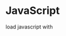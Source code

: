 # JavaScript

load javascript with
<script src="app.js" tag>

basics
console.log()


// primitive 
let string = "hello"
let number = 5
let number2 = 5.67323
// let bool = true or false
let dontknow = undefined //unknown nothing
let nothing = null //know nothing

//reference
//arrray store info by index/position/order
let arr = []
let strArr = ['1', '2', '3']
let numArr = [ 100, 300, 400]
let mixArr = ['5', 10 ['sup']] // try to avoid

//open array by
strARr[0]

//store as Key Value pair
let obj = {
    key: 'value',
    name: 'devin',
    costume: 'cheese'
}
mixing string number okay

pull by
obj.name
obj[name]
order not good...

reference points update

cares about reference not value when comparing arrays
==

function dosomething(){
    console.log('swag')
}

let funky = function(){
    console.log('funnky')
}

let funcArr = [funky]
funcArr[0]
function returnSomething(){
    return 'hello'
}

returns to whatever called it
like 
console.log(returnsomething())

event handlers add events to handles

onlick = "returnsomething()"
onblur
onfocus
ondrag
ondragStart

x += add and then changes x
cant subtract / multiple / divide strigns

= is assignment 

write line always console.log it 

window.alert('string')

function drawCode(
    let codeElm = getdocument.getElementById('your-code')
    console.log(code.Elm);
    codeElm.innerText = yourCode
)

but id = ""in HTML where you want it show up

debugger


DAY TWO

define objects then put in ray

xArr [object1,2,3]

or 

xArr[
    {
        key:value
    }
    {
        key:value
    }
    {
        key:value
    }
]

pulling specific object

xArr[x].key

deeper 

Can insert objects into any array
xArr[x].key[1] pulls up "k"

for (let index = 0; index <= 11, index++){
    console.log("looped")
}

1st initlizer, 2nd comparison,  4th afterthought{
    3rd 
}

index <= catArr.length -1;
or
index < catArr.length

const element = array[index];
const NAME = array[index]; // an alias 
element same as entry in array 

loop array start at zero

const = cant be changed for object reference 
let x = can be changed.

catArr.forEach(() => console.log("for each"))
same as for loop^
catArr.forEach ((alias-belement, alias-index) => console.log (cat.name))

() => lambda
just need a function and ill run it 
anonymous function, no name.

catArr.find <- iterates through array

catArr.find(cat => cat.name == 'Fido')


//find gets reference to single element of array to operate on
let foundByName = catArr.find(cat => cat.name == 'Fido')
console.log(foundByName.name)

let foundByAge = catArr.find(cat => cat.age > 5 )
console.log('found':, foundByAge) ///finds FIRST, and single cat

// finding multiple
catArr.filter ()

.includes array method


catArr.sort((cat1, cat2) => cat1.age-cat2.age)
current element, next element

|| OR
&& AND
! NOT 

                |
single value    V
switch(Randomclue){
    case 'key'
    break
    case 'pls'
    break
}

case IF 

Math.floor(Math.random)*array.length


.join elements buts all elements into a string
.join (' and ')


? 'true' : 'false'
innerText vs innerHTML

`you can use this to include ${objects} `


% 2 == 0 even
% 2 == 1 odd

turnary %

return num % 2 == 1 ? true : false 
ternary

(return num % 2 != 0)

toString = return number to string in HTML
toFixed(2) = round number to string rounding to (2) decimal places for HTML

window.confirmn

REFER TO OTHER FUNCTIONS 

    USE LET TO PULL ITEMS OUT OF ARRAY


if (window.confirm("Are you sure")) {
    sandwiches.forEach()
}

    let LOOKINGFOR =  sandwiches.find (s => sandwiches.name)
   
    

sandwiches.fitler

let p = function (){}

let a 
a = () => {
    blah blh; 
} 


intervals


let interval = setInterval(()=> {console.log('hi'), 4000}) 4s
setTimeout(()=> clearInterval(Interval), 40000) 
clearInterval  